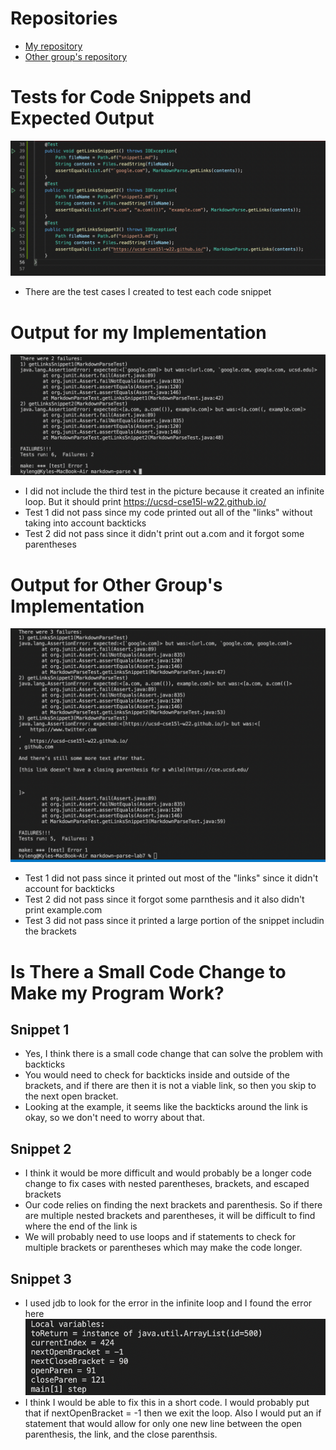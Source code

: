 # Repositories
- [My repository](https://github.com/kyle589/markdown-parse)
- [Other group's repository](https://github.com/yi113/markdown-parse)

# Tests for Code Snippets and Expected Output
![Image](CodeSnippets.png)
- There are the test cases I created to test each code snippet

# Output for my Implementation
![Image](Output1.png)
- I did not include the third test in the picture because it created an infinite loop. But it should print https://ucsd-cse15l-w22.github.io/
- Test 1 did not pass since my code printed out all of the "links" without taking into account backticks
- Test 2 did not pass since it didn't print out a.com and it forgot some parentheses

# Output for Other Group's Implementation
![Image](Output2.png)
- Test 1 did not pass since it printed out most of the "links" since it didn't account for backticks
- Test 2 did not pass since it forgot some parnthesis and it also didn't print example.com
- Test 3 did not pass since it printed a large portion of the snippet includin the brackets


# Is There a Small Code Change to Make my Program Work?

## Snippet 1
- Yes, I think there is a small code change that can solve the problem with backticks
- You would need to check for backticks inside and outside of the brackets, and if there are then it is not a viable link, so then you skip to the next open bracket.
- Looking at the example, it seems like the backticks around the link is okay, so we don't need to worry about that.

## Snippet 2
- I think it would be more difficult and would probably be a longer code change to fix cases with nested parentheses, brackets, and escaped brackets
- Our code relies on finding the next brackets and parenthesis. So if there are multiple nested brackets and parentheses, it will be difficult to find where the end of the link is
- We will probably need to use loops and if statements to check for multiple brackets or parentheses which may make the code longer.

## Snippet 3
- I used jdb to look for the error in the infinite loop and I found the error here
![Image](jdbTest.png)
- I think I would be able to fix this in a short code. I would probably put that if nextOpenBracket = -1 then we exit the loop. Also I would put an if statement that would allow for only one new line between the open parenthesis, the link, and the close parenthsis.